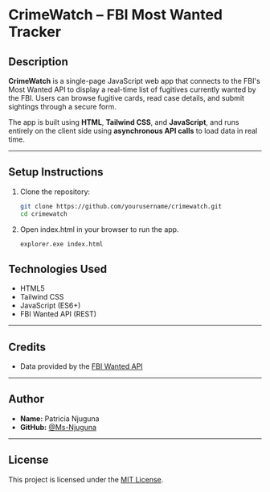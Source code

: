 # CrimeWatch – FBI Most Wanted Tracker

## Description

**CrimeWatch** is a single-page JavaScript web app that connects to the FBI's Most Wanted API to display a real-time list of fugitives currently wanted by the FBI. Users can browse fugitive cards, read case details, and submit sightings through a secure form.

The app is built using **HTML**, **Tailwind CSS**, and **JavaScript**, and runs entirely on the client side using **asynchronous API calls** to load data in real time.

---

## Setup Instructions

1. Clone the repository:
   ```bash
   git clone https://github.com/yourusername/crimewatch.git
   cd crimewatch

2. Open index.html in your browser to run the app.
   ```bash
   explorer.exe index.html

   ```

## Technologies Used
- HTML5
- Tailwind CSS
- JavaScript (ES6+)
- FBI Wanted API (REST)

---

## Credits
- Data provided by the [FBI Wanted API](https://api.fbi.gov/wanted/v1/list)

---

## Author

- **Name:** Patricia Njuguna
- **GitHub:** [@Ms-Njuguna](https://github.com/Ms-Njuguna)

---


## License

This project is licensed under the [MIT License](LICENSE).

